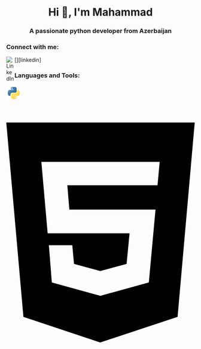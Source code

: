 <h1 align="center">Hi 👋, I'm Mahammad</h1>
<h3 align="center">A passionate python developer from Azerbaijan</h3>

<h3 align="left">Connect with me:</h3>
[<img align="left" target="_blank" alt="LinkedIn" width="22px" src="https://icons8.com/icon/13930/linkedin" />][linkedin]
<p align="left">
</p>

<h3 align="left">Languages and Tools:</h3>

<p align="left"> <a href="https://www.python.org" target="_blank" rel="noreferrer"> <img src="https://raw.githubusercontent.com/devicons/devicon/master/icons/python/python-original.svg" alt="python" width="40" height="40"/> </a> </p>
<p align="left"> <svg xmlns="http://www.w3.org/2000/svg" viewBox="0 0 384 512"><!--!Font Awesome Free 6.5.2 by @fontawesome - https://fontawesome.com License - https://fontawesome.com/license/free Copyright 2024 Fonticons, Inc.--><path d="M0 32l34.9 395.8L191.5 480l157.6-52.2L384 32H0zm308.2 127.9H124.4l4.1 49.4h175.6l-13.6 148.4-97.9 27v.3h-1.1l-98.7-27.3-6-75.8h47.7L138 320l53.5 14.5 53.7-14.5 6-62.2H84.3L71.5 112.2h241.1l-4.4 47.7z"/></svg></i> 
</p>
<!-- <p align="left"> <a href="#" target="_blank" rel="noreferrer"> <img src="https://icons8.com/icon/11935/css" alt="css" width="40" height="40"/> </a> </p>
<p align="left"> <a href="#" target="_blank" rel="noreferrer"> <img src="https://icons8.com/icon/tGvHBPJaKqEd/javascript" alt="javascript" width="40" height="40"/> </a> </p>
<p align="left"> <a href="#" target="_blank" rel="noreferrer"> <img src="https://icons8.com/icon/qV-JzWYl9dzP/django" alt="django" width="40" height="40"/> </a> </p>
<p align="left"> <a href="#" target="_blank" rel="noreferrer"> <img src="https://icons8.com/icon/9OGIyU8hrxW5/visual-studio-code-2019" alt="Visual Studio Code" width="40" height="40"/> </a> </p> -->

[linkedin]: https://www.linkedin.com/in/mahammad-muradov-aa7666139/
